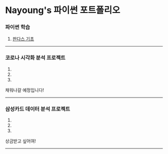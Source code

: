 # **Nayoung's 파이썬 포트폴리오**



### 파이썬 학습   
1. [판다스 기초](pandas(1).html)
* * *

### 코로나 시각화 분석 프로젝트   
1.
2.
3.
채워나갈 예정입니다!
* * *

### 삼성카드 데이터 분석 프로젝트
1.
2.
3.
상금받고 싶어여!
* * *

